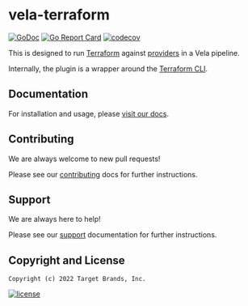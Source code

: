 # vela-terraform

[![GoDoc](https://godoc.org/github.com/go-vela/vela-terraform?status.svg)](https://godoc.org/github.com/go-vela/vela-terraform)
[![Go Report Card](https://goreportcard.com/badge/go-vela/vela-terraform)](https://goreportcard.com/report/go-vela/vela-terraform)
[![codecov](https://codecov.io/gh/go-vela/vela-terraform/branch/master/graph/badge.svg)](https://codecov.io/gh/go-vela/vela-terraform)

This is designed to run [Terraform](https://www.terraform.io/) against [providers](https://www.terraform.io/docs/providers/index.html) in a Vela pipeline.

Internally, the plugin is a wrapper around the [Terraform CLI](https://github.com/jfrog/jfrog-client-go).

## Documentation

For installation and usage, please [visit our docs](https://go-vela.github.io/docs).

## Contributing

We are always welcome to new pull requests!

Please see our [contributing](CONTRIBUTING.md) docs for further instructions.

## Support

We are always here to help!

Please see our [support](SUPPORT.md) documentation for further instructions.

## Copyright and License

```
Copyright (c) 2022 Target Brands, Inc.
```

[![license](https://img.shields.io/crates/l/gl.svg)](LICENSE)
